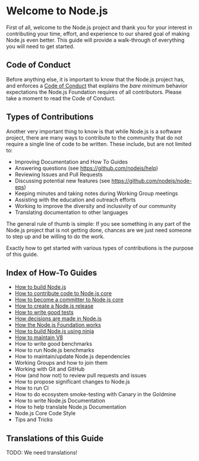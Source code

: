 # Welcome to Node.js

First of all, welcome to the Node.js project and thank you for your interest
in contributing your time, effort, and experience to our shared goal of making
Node.js even better. This guide will provide a walk-through of everything you will need to get started.

## Code of Conduct

Before anything else, it is important to know that the Node.js project has, and
enforces a [Code of Conduct][] that explains the *bare minimum* behavior
expectations the Node.js Foundation requires of all contributors. Please take
a moment to read the Code of Conduct.

## Types of Contributions

Another very important thing to know is that while Node.js is a software
project, there are many ways to contribute to the community that do not
require a single line of code to be written. These include, but are not
limited to:

* Improving Documentation and How To Guides
* Answering questions (see https://github.com/nodejs/help)
* Reviewing Issues and Pull Requests
* Discussing potential new features (see https://github.com/nodejs/node-eps)
* Keeping minutes and taking notes during Working Group meetings
* Assisting with the education and outreach efforts
* Working to improve the diversity and inclusivity of our community
* Translating documentation to other languages

The general rule of thumb is simple: If you see something in any part of the
Node.js project that is not getting done, chances are we just need someone to
step up and be willing to do the work.

Exactly how to get started with various types of contributions is the purpose
of this guide.

## Index of How-To Guides

* [How to build Node.js](../../BUILDING.md)
* [How to contribute code to Node.js core](code-contributions.md)
* [How to become a committer to Node.js core](onboarding.md)
* [How to create a Node.js release](releases.md)
* [How to write good tests](../guides/writing-tests.md)
* [How decisions are made in Node.js](../../GOVERNANCE.md)
* [How the Node.js Foundation works](foundation-guide.md)
* [How to build Node.js using ninja](../guides/building-node-with-ninja.md)
* [How to maintain V8](../guides/maintaining-V8.md)
* How to write good benchmarks
* How to run Node.js benchmarks
* How to maintain/update Node.js dependencies
* Working Groups and how to join them
* Working with Git and GitHub
* How (and how not) to review pull requests and issues
* How to propose significant changes to Node.js
* How to run CI
* How to do ecosystem smoke-testing with Canary in the Goldmine
* How to write Node.js Documentation
* How to help translate Node.js Documentation
* Node.js Core Code Style
* Tips and Tricks

## Translations of this Guide

TODO: We need translations!

[Code of Conduct]: ../../CODE_OF_CONDUCT.md
